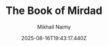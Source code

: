 ---
title: "The Book of Mirdad"
date: "2025-08-16T19:43:17.440Z"
author: "Mikhail Naimy"
read_year: "NO"
recommendation: '3'
url: /bookshelf/the-book-of-mirdad
---